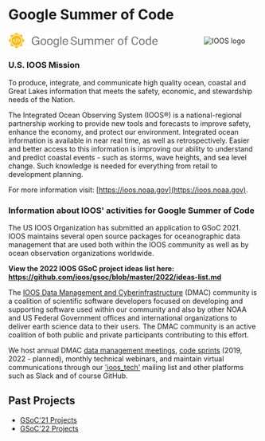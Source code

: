 # Google Summer of Code

<img src="img/GSoC-logo-horizontal.svg" alt="Google Summer of Code logo" width="300" style="padding-right: 50px; vertical-align: middle">&nbsp;&nbsp;&nbsp;&nbsp;&nbsp;&nbsp;&nbsp;&nbsp;&nbsp;&nbsp; <img src="img/IOOS_Emblem_Tertiary_A_RGB.jpg" alt="IOOS logo" width="300" style="vertical-align: middle">

### U.S. IOOS Mission
To produce, integrate, and communicate high quality ocean, coastal and Great Lakes information that meets the safety, economic, and stewardship needs of the Nation.

The Integrated Ocean Observing System (IOOS®) is a national-regional partnership working to provide new tools and forecasts to improve safety, enhance the economy, and protect our environment. Integrated ocean information is available in near real time, as well as retrospectively. Easier and better access to this information is improving our ability to understand and predict coastal events - such as storms, wave heights, and sea level change. Such knowledge is needed for everything from retail to development planning.

For more information visit: [https://ioos.noaa.gov](https://ioos.noaa.gov).

### Information about IOOS' activities for Google Summer of Code
The US IOOS Organization has submitted an application to GSoC 2021.  IOOS maintains several open source packages for oceanographic data management that are used both within the IOOS community as well as by ocean observation organizations worldwide.

**View the 2022 IOOS GSoC project ideas list here: https://github.com/ioos/gsoc/blob/master/2022/ideas-list.md**

The [IOOS Data Management and Cyberinfrastructure](https://ioos.noaa.gov/project/dmac/) (DMAC) community is a coalition of scientific software developers focused on developing and supporting software used within our community and also by other NOAA and US Federal Government offices and international organizations to deliver earth science data to their users.  The DMAC community is an active coalition of both public and private participants contributing to this effort.

We host annual DMAC [data management meetings](https://ioos.noaa.gov/project/dmac/), [code sprints](https://www.glos.us/code-sprint/) (2019, 2022 - planned), monthly technical webinars, and maintain virtual communications through our ['ioos_tech'](https://groups.google.com/g/ioos_tech) mailing list and other platforms such as Slack and of course GitHub.

## Past Projects

- [GSoC'21 Projects](https://github.com/ioos/gsoc/blob/main/2021/project-results.md)
- [GSoC'22 Projects](https://github.com/ioos/gsoc/blob/main/2022/project-results.md)
